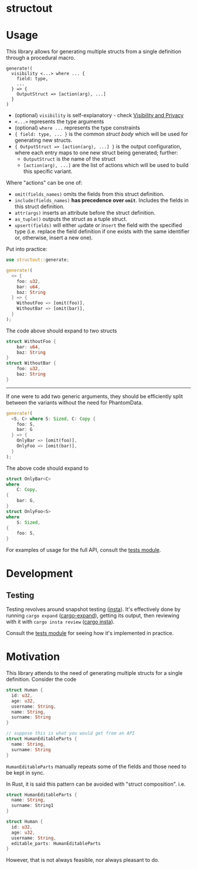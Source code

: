 # structout

# Usage

This library allows for generating multiple structs from a single definition through a procedural macro.

```
generate!(
  visibility <...> where ... {
    field: type,
    ...
  } => {
    OutputStruct => [action(arg), ...]
  }
)
```

- (optional) `visibility` is self-explanatory - check [Visibility and Privacy](https://doc.rust-lang.org/reference/visibility-and-privacy.html)
- `<...>` represents the type arguments
- (optional) `where ...` represents the type constraints
- `{ field: type, ... }` is the common *struct body* which will be used for generating new structs.
- `{ OutputStruct => [action(arg), ...] }` is the output configuration, where each entry maps to one new struct being generated; further:
   - `OutputStruct` is the name of the struct
   - `[action(arg), ...]` are the list of actions which will be used to build this specific variant.

Where "actions" can be one of:

- `omit(fields_names)` omits the fields from this struct definition.
- `include(fields_names)` **has precedence over `omit`**. Includes the fields in this struct definition.
- `attr(args)` inserts an attribute before the struct definition.
- `as_tuple()` outputs the struct as a tuple struct.
- `upsert(fields)` will either `up`date or in`sert` the field with the specified type (i.e. replace the field definition if one exists with the same identifier or, otherwise, insert a new one).

Put into practice:

```rust
use structout::generate;

generate!(
  <> {
    foo: u32,
    bar: u64,
    baz: String
  } => {
    WithoutFoo => [omit(foo)],
    WithoutBar => [omit(bar)],
  }
);
```

The code above should expand to two structs

```rust
struct WithoutFoo {
    bar: u64,
    baz: String
}
struct WithoutBar {
    foo: u32,
    baz: String
}
```

---

If one were to add two generic arguments, they should be efficiently split between the variants without the need for PhantomData.

```rust
generate!(
  <S, C> where S: Sized, C: Copy {
    foo: S,
    bar: G
  } => {
    OnlyBar => [omit(foo)],
    OnlyFoo => [omit(bar)],
  }
);
```

The above code should expand to

```rust
struct OnlyBar<C>
where
    C: Copy,
{
    bar: G,
}
struct OnlyFoo<S>
where
    S: Sized,
{
    foo: S,
}
```

For examples of usage for the full API, consult the [tests module](./src/lib.rs).

# Development

## Testing

Testing revolves around snapshot testing ([insta](https://crates.io/crates/insta)). It's effectively done by running `cargo expand` ([cargo-expand](
https://crates.io/crates/cargo-expand)), getting its output, then reviewing with it with `cargo insta review` ([cargo insta](https://crates.io/crates/cargo-insta)).

Consult the [tests module](./src/lib.rs) for seeing how it's implemented in practice.

# Motivation

This library attends to the need of generating multiple structs for a single definition. Consider the code

```rust
struct Human {
  id: u32,
  age: u32,
  username: String,
  name: String,
  surname: String
}

// suppose this is what you would get from an API
struct HumanEditableParts {
  name: String,
  surname: String
}
```

`HumanEditableParts` manually repeats some of the fields and those need to be kept in sync.

In Rust, it is said this pattern can be avoided with "struct composition". i.e.

```rust
struct HumanEditableParts {
  name: String,
  surname: String1
}

struct Human {
  id: u32,
  age: u32,
  username: String,
  editable_parts: HumanEditableParts
}
```

However, that is not always feasible, nor always pleasant to do.
